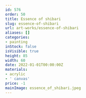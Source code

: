 ```yaml
---
id: 576
order: 50
title: Essence of shibari
slug: essence-of-shibari
url: art-works/essence-of-shibari
aliases: []
categories:
- painting
inStock: false
isVisible: true
height: 85
width: 60
date: 2022-01-01T00:00:00Z
materials:
- acrylic
- ' canvas'
price: -1
mainImage: essence_of_shibari.jpeg
---
```

